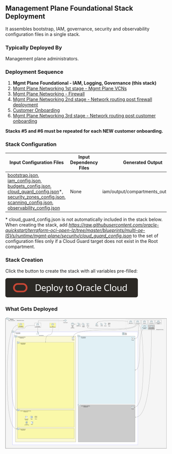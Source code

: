 ## Management Plane Foundational Stack Deployment

It assembles bootstrap, IAM, governance, security and observability configuration files in a single stack. 

### Typically Deployed By

Management plane administrators.

### Deployment Sequence

1. **Mgmt Plane Foundational - IAM, Logging, Governance (this stack)**
2. [Mgmt Plane Networking 1st stage - Mgmt Plane VCNs](./MPLANE-NETWORKING.md#stage1)
3. [Mgmt Plane Networking - Firewall](./MPLANE-FIREWALL.md)
4. [Mgmt Plane Networking 2nd stage - Network routing post firewall deployment](./MPLANE-NETWORKING.md#stage2)
5. [Customer Onboarding](./CUSTOMER-ONBOARDING.md)
6. [Mgmt Plane Networking 3rd stage - Network routing post customer onboarding](./MPLANE-NETWORKING.md#stage3)

**Stacks #5 and #6 must be repeated for each NEW customer onboarding.**

### Stack Configuration

Input Configuration Files | Input Dependency Files | Generated Output
--------------------------|------------------------|------------------
[bootstrap.json](../../runtime/mgmt-plane/bootstrap/bootstrap.json), [iam_config.json](../../runtime/mgmt-plane/iam/iam_config.json), [budgets_config.json](../../runtime/mgmt-plane/governance/budgets_config.json), [cloud_guard_config.json](../../runtime/mgmt-plane/security/cloud_guard_config.json)\*, [security_zones_config.json](../../runtime/mgmt-plane/security/security_zones_config.json), [scanning_config.json](../../runtime/mgmt-plane/security/scanning_config.json), [observability_config.json](../../runtime/mgmt-plane/observability/observability_config.json) | None | iam/output/compartments_output.json

\* cloud_guard_config.json is not automatically included in the stack below. When creating the stack, add *https://raw.githubusercontent.com/oracle-quickstart/terraform-oci-open-lz/tree/master/blueprints/multi-oe-ISVs/runtime/mgmt-plane/security/cloud_guard_config.json* to the set of configuration files only if a Cloud Guard target does not exist in the Root compartment.

### Stack Creation

Click the button to create the stack with all variables pre-filled:

[![Deploy_To_OCI](../images/DeployToOCI.svg)](https://cloud.oracle.com/resourcemanager/stacks/create?zipUrl=https://github.com/oci-landing-zones/terraform-oci-modules-orchestrator/archive/refs/heads/main.zip&zipUrlVariables={"input_config_files_urls":"https://raw.githubusercontent.com/oracle-quickstart/terraform-oci-open-lz/tree/master/blueprints/multi-oe-ISVs/runtime/mgmt-plane/bootstrap/bootstrap.json,https://raw.githubusercontent.com/oracle-quickstart/terraform-oci-open-lz/tree/master/blueprints/multi-oe-ISVs/runtime/mgmt-plane/iam/iam_config.json,https://raw.githubusercontent.com/oracle-quickstart/terraform-oci-open-lz/tree/master/blueprints/multi-oe-ISVs/runtime/mgmt-plane/governance/budgets_config.json,https://raw.githubusercontent.com/oracle-quickstart/terraform-oci-open-lz/tree/master/blueprints/multi-oe-ISVs/runtime/mgmt-plane/observability/observability_config.json,https://raw.githubusercontent.com/oracle-quickstart/terraform-oci-open-lz/tree/master/blueprints/multi-oe-ISVs/runtime/mgmt-plane/security/scanning_config.json,https://raw.githubusercontent.com/oracle-quickstart/terraform-oci-open-lz/tree/master/blueprints/multi-oe-ISVs/runtime/mgmt-plane/security/security_zones_config.json","url_dependency_source_oci_bucket":"isv-terraform-runtime-bucket","url_dependency_source":"ocibucket","save_output":true,"oci_object_prefix":"iam/output"})

### What Gets Deployed

![isv-pod-architecture-mgmt-plane-foundational](../images/foundational.png)